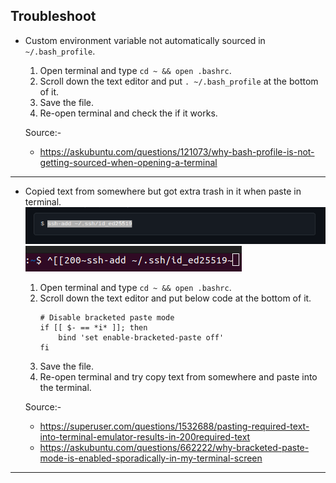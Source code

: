## Troubleshoot

- Custom environment variable not automatically sourced in `~/.bash_profile`.
    1. Open terminal and type `cd ~ && open .bashrc`.
    2. Scroll down the text editor and put `. ~/.bash_profile` at the bottom of it.
    3. Save the file.
    4. Re-open terminal and check the if it works.

    Source:-
    - https://askubuntu.com/questions/121073/why-bash-profile-is-not-getting-sourced-when-opening-a-terminal

---
- Copied text from somewhere but got extra trash in it when paste in terminal.
    ![Bracketed Paste Image 1](./bracketed-paste-1.png)
    ![Bracketed Paste Image 2](./bracketed-paste-2.png)
    1. Open terminal and type `cd ~ && open .bashrc`.
    2. Scroll down the text editor and put below code at the bottom of it.
        ```
        # Disable bracketed paste mode
        if [[ $- == *i* ]]; then
            bind 'set enable-bracketed-paste off'
        fi
        ```
    3. Save the file.
    4. Re-open terminal and try copy text from somewhere and paste into the terminal.

    Source:-
    - https://superuser.com/questions/1532688/pasting-required-text-into-terminal-emulator-results-in-200required-text
    - https://askubuntu.com/questions/662222/why-bracketed-paste-mode-is-enabled-sporadically-in-my-terminal-screen

---